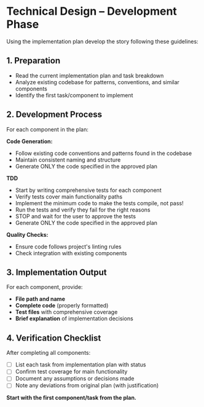 # Technical Design – Development Phase

Using the implementation plan develop the story following these guidelines:

## 1. Preparation

- Read the current implementation plan and task breakdown
- Analyze existing codebase for patterns, conventions, and similar components
- Identify the first task/component to implement

## 2. Development Process

For each component in the plan:

**Code Generation:**

- Follow existing code conventions and patterns found in the codebase
- Maintain consistent naming and structure
- Generate ONLY the code specified in the approved plan

**TDD**

- Start by writing comprehensive  tests for each component
- Verify tests cover main functionality paths
- Implement the minimum code to make the tests compile, not pass!
- Run the tests and verify they fail for the right reasons
- STOP and wait for the user to approve the tests
- Generate ONLY the code specified in the approved plan

**Quality Checks:**

- Ensure code follows project's linting rules
- Check integration with existing components

## 3. Implementation Output

For each component, provide:

- **File path and name**
- **Complete code** (properly formatted)
- **Test files** with comprehensive coverage
- **Brief explanation** of implementation decisions

## 4. Verification Checklist

After completing all components:

- [ ] List each task from implementation plan with status
- [ ] Confirm test coverage for main functionality
- [ ] Document any assumptions or decisions made
- [ ] Note any deviations from original plan (with justification)

**Start with the first component/task from the plan.**